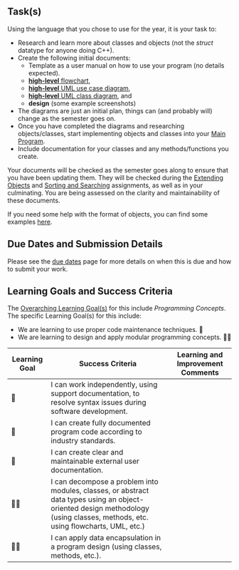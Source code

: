 ## Task(s)

Using the language that you chose to use for the year, it is your task to: 
* Research and learn more about classes and objects (not the _struct_ datatype for anyone doing C++).
* Create the following initial documents:
  * Template as a user manual on how to use your program (no details expected).
  * [**high-level** flowchart](https://github.com/mrseidel-classes/ICS3U/wiki/Flowcharting-Notes),
  * [**high-level** UML use case diagram](./UML-Notes),
  * [**high-level** UML class diagram](./UML-Notes), and
  * **design** (some example screenshots)
* The diagrams are just an initial plan, things can (and probably will) change as the semester goes on.
* Once you have completed the diagrams and researching objects/classes, start implementing objects and classes into your [Main Program](./Main-Program).
* Include documentation for your classes and any methods/functions you create.

Your documents will be checked as the semester goes along to ensure that you have been updating them.  They will be checked during the [Extending Objects](./Extending-Objects) and [Sorting and Searching](./Sorting-and-Searching) assignments, as well as in your culminating.  You are being assessed on the clarity and maintainability of these documents.

If you need some help with the format of objects, you can find some examples [here](https://github.com/mrseidel-classes/ICS4U/tree/master/examples/objects).

## Due Dates and Submission Details

Please see the [due dates](./Due-Dates-and-Submission-Details) page for more details on when this is due and how to submit your work.

## Learning Goals and Success Criteria

The [Overarching Learning Goal(s)](./images/ICS4U.jpg) for this include _Programming Concepts_.
The specific Learning Goal(s) for this include:
  * We are learning to use proper code maintenance techniques. &#x1F4D8;
  * We are learning to design and apply modular programming concepts. &#x1F4D8;&#x1F4D8;

| Learning Goal | Success Criteria | Learning and Improvement Comments |
| ------------- | ---------------- | --------------------------------- |
| &#x1F4D8; | I can work independently, using support documentation, to resolve syntax issues during software development. | |
| &#x1F4D8; | I can create fully documented program code according to industry standards. | |
| &#x1F4D8; | I can create clear and maintainable external user documentation. | |
| &#x1F4D8;&#x1F4D8; | I can decompose a problem into modules, classes, or abstract data types using an object-oriented design methodology (using classes, methods, etc. using flowcharts, UML, etc.) | |
| &#x1F4D8;&#x1F4D8; | I can apply data encapsulation in a program design (using classes, methods, etc.). | |
